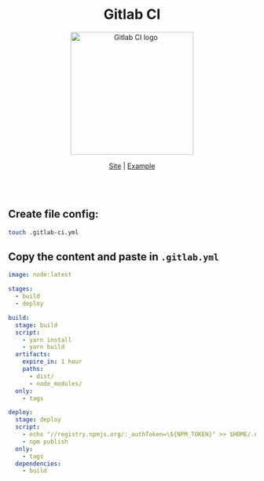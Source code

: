 <div align="center">
  <h1>Gitlab CI</h1>
</div>

<div align="center">
  <img alt="Gitlab CI logo" width="250px" src="https://about.gitlab.com/images/press/logo/png/gitlab-logo-gray-rgb.png" />
  
  [Site](https://docs.gitlab.com/ee/ci/) | [Example](examples/.gitlab.yml)
</div>

<br />
<br />

## Create file config:

```sh
touch .gitlab-ci.yml
```

## Copy the content and paste in `.gitlab.yml`

```yaml
image: node:latest

stages:
  - build
  - deploy

build:
  stage: build
  script:
    - yarn install
    - yarn build
  artifacts:
    expire_in: 1 hour
    paths:
      - dist/
      - node_modules/
  only:
    - tags

deploy:
  stage: deploy
  script:
    - echo "//registry.npmjs.org/:_authToken=\${NPM_TOKEN}" >> $HOME/.npmrc 2> /dev/null
    - npm publish
  only:
    - tags
  dependencies:
    - build
```
